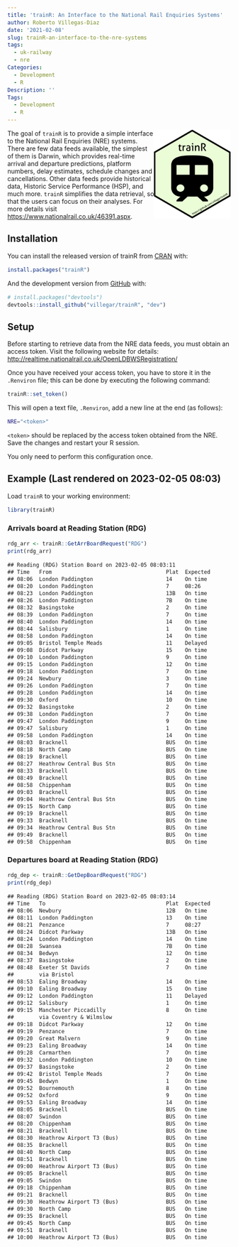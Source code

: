 ```yaml
---
title: 'trainR: An Interface to the National Rail Enquiries Systems'
author: Roberto Villegas-Diaz
date: '2021-02-08'
slug: trainR-an-interface-to-the-nre-systems
tags:
  - uk-railway
  - nre
Categories:
  - Development
  - R
Description: ''
Tags:
  - Development
  - R
---
```


<img src="https://raw.githubusercontent.com/villegar/trainR/main/inst/images/logo.png" alt="logo" align="right" height=200px/>

The goal of `trainR` is to provide a simple interface to the 
National Rail Enquiries (NRE) systems. There are few data feeds 
available, the simplest of them is Darwin, which provides real-time 
arrival and departure predictions, platform numbers, delay estimates, 
schedule changes and cancellations. Other data feeds provide historical 
data, Historic Service Performance (HSP), and much more. `trainR` 
simplifies the data retrieval, so that the users can focus on their 
analyses. For more details visit 
https://www.nationalrail.co.uk/46391.aspx.

## Installation

You can install the released version of trainR from [CRAN](https://CRAN.R-project.org) with:

``` r
install.packages("trainR")
```

And the development version from [GitHub](https://github.com/) with:

``` r
# install.packages("devtools")
devtools::install_github("villegar/trainR", "dev")
```

## Setup
Before starting to retrieve data from the NRE data feeds, you must obtain an access token. 
Visit the following website for details: http://realtime.nationalrail.co.uk/OpenLDBWSRegistration/

Once you have received your access token, you have to store it in the `.Renviron` file; this can be 
done by executing the following command:


```r
trainR::set_token()
```

This will open a text file, `.Renviron`, add a new line at the end (as follows):

```bash
NRE="<token>"
```

`<token>` should be replaced by the access token obtained from the NRE. Save the changes and restart 
your R session.

You only need to perform this configuration once.

## Example (Last rendered on 2023-02-05 08:03)

Load `trainR` to your working environment:

```r
library(trainR)
```

### Arrivals board at Reading Station (RDG)


```r
rdg_arr <- trainR::GetArrBoardRequest("RDG")
print(rdg_arr)
```

```
## Reading (RDG) Station Board on 2023-02-05 08:03:11
## Time   From                                    Plat  Expected
## 08:06  London Paddington                       14    On time
## 08:20  London Paddington                       7     08:26
## 08:23  London Paddington                       13B   On time
## 08:26  London Paddington                       7B    On time
## 08:32  Basingstoke                             2     On time
## 08:39  London Paddington                       7     On time
## 08:40  London Paddington                       14    On time
## 08:44  Salisbury                               1     On time
## 08:58  London Paddington                       14    On time
## 09:05  Bristol Temple Meads                    11    Delayed
## 09:08  Didcot Parkway                          15    On time
## 09:10  London Paddington                       9     On time
## 09:15  London Paddington                       12    On time
## 09:18  London Paddington                       7     On time
## 09:24  Newbury                                 3     On time
## 09:26  London Paddington                       7     On time
## 09:28  London Paddington                       14    On time
## 09:30  Oxford                                  10    On time
## 09:32  Basingstoke                             2     On time
## 09:38  London Paddington                       7     On time
## 09:47  London Paddington                       9     On time
## 09:47  Salisbury                               1     On time
## 09:58  London Paddington                       14    On time
## 08:03  Bracknell                               BUS   On time
## 08:18  North Camp                              BUS   On time
## 08:19  Bracknell                               BUS   On time
## 08:27  Heathrow Central Bus Stn                BUS   On time
## 08:33  Bracknell                               BUS   On time
## 08:49  Bracknell                               BUS   On time
## 08:58  Chippenham                              BUS   On time
## 09:03  Bracknell                               BUS   On time
## 09:04  Heathrow Central Bus Stn                BUS   On time
## 09:15  North Camp                              BUS   On time
## 09:19  Bracknell                               BUS   On time
## 09:33  Bracknell                               BUS   On time
## 09:34  Heathrow Central Bus Stn                BUS   On time
## 09:49  Bracknell                               BUS   On time
## 09:58  Chippenham                              BUS   On time
```

### Departures board at Reading Station (RDG)


```r
rdg_dep <- trainR::GetDepBoardRequest("RDG")
print(rdg_dep)
```

```
## Reading (RDG) Station Board on 2023-02-05 08:03:14
## Time   To                                      Plat  Expected
## 08:06  Newbury                                 12B   On time
## 08:11  London Paddington                       13    On time
## 08:21  Penzance                                7     08:27
## 08:24  Didcot Parkway                          13B   On time
## 08:24  London Paddington                       14    On time
## 08:28  Swansea                                 7B    On time
## 08:34  Bedwyn                                  12    On time
## 08:37  Basingstoke                             2     On time
## 08:48  Exeter St Davids                        7     On time
##        via Bristol                             
## 08:53  Ealing Broadway                         14    On time
## 09:10  Ealing Broadway                         15    On time
## 09:12  London Paddington                       11    Delayed
## 09:12  Salisbury                               1     On time
## 09:15  Manchester Piccadilly                   8     On time
##        via Coventry & Wilmslow                 
## 09:18  Didcot Parkway                          12    On time
## 09:19  Penzance                                7     On time
## 09:20  Great Malvern                           9     On time
## 09:23  Ealing Broadway                         14    On time
## 09:28  Carmarthen                              7     On time
## 09:32  London Paddington                       10    On time
## 09:37  Basingstoke                             2     On time
## 09:42  Bristol Temple Meads                    7     On time
## 09:45  Bedwyn                                  1     On time
## 09:52  Bournemouth                             8     On time
## 09:52  Oxford                                  9     On time
## 09:53  Ealing Broadway                         14    On time
## 08:05  Bracknell                               BUS   On time
## 08:07  Swindon                                 BUS   On time
## 08:20  Chippenham                              BUS   On time
## 08:21  Bracknell                               BUS   On time
## 08:30  Heathrow Airport T3 (Bus)               BUS   On time
## 08:35  Bracknell                               BUS   On time
## 08:40  North Camp                              BUS   On time
## 08:51  Bracknell                               BUS   On time
## 09:00  Heathrow Airport T3 (Bus)               BUS   On time
## 09:05  Bracknell                               BUS   On time
## 09:05  Swindon                                 BUS   On time
## 09:18  Chippenham                              BUS   On time
## 09:21  Bracknell                               BUS   On time
## 09:30  Heathrow Airport T3 (Bus)               BUS   On time
## 09:30  North Camp                              BUS   On time
## 09:35  Bracknell                               BUS   On time
## 09:45  North Camp                              BUS   On time
## 09:51  Bracknell                               BUS   On time
## 10:00  Heathrow Airport T3 (Bus)               BUS   On time
```
